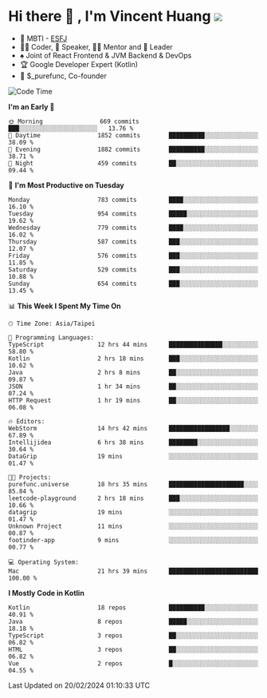 # Hi there 👋 , I'm Vincent Huang ![](https://komarev.com/ghpvc/?username=Jian-Min-Huang)
- 👀 MBTI - [ESFJ](https://www.16personalities.com/esfj-personality)
- 👨‍💻 Coder, 🎤 Speaker, 👨‍🏫 Mentor and 🚀 Leader
- ♠️ Joint of React Frontend & JVM Backend & DevOps
- 🏆 Google Developer Expert (Kotlin)
- 💼 $_purefunc, Co-founder

<!--START_SECTION:waka-->
![Code Time](http://img.shields.io/badge/Code%20Time-3%2C397%20hrs%2059%20mins-blue)

**I'm an Early 🐤** 

```text
🌞 Morning                669 commits         ███░░░░░░░░░░░░░░░░░░░░░░   13.76 % 
🌆 Daytime                1852 commits        ██████████░░░░░░░░░░░░░░░   38.09 % 
🌃 Evening                1882 commits        ██████████░░░░░░░░░░░░░░░   38.71 % 
🌙 Night                  459 commits         ██░░░░░░░░░░░░░░░░░░░░░░░   09.44 % 
```
📅 **I'm Most Productive on Tuesday** 

```text
Monday                   783 commits         ████░░░░░░░░░░░░░░░░░░░░░   16.10 % 
Tuesday                  954 commits         █████░░░░░░░░░░░░░░░░░░░░   19.62 % 
Wednesday                779 commits         ████░░░░░░░░░░░░░░░░░░░░░   16.02 % 
Thursday                 587 commits         ███░░░░░░░░░░░░░░░░░░░░░░   12.07 % 
Friday                   576 commits         ███░░░░░░░░░░░░░░░░░░░░░░   11.85 % 
Saturday                 529 commits         ███░░░░░░░░░░░░░░░░░░░░░░   10.88 % 
Sunday                   654 commits         ███░░░░░░░░░░░░░░░░░░░░░░   13.45 % 
```


📊 **This Week I Spent My Time On** 

```text
🕑︎ Time Zone: Asia/Taipei

💬 Programming Languages: 
TypeScript               12 hrs 44 mins      ███████████████░░░░░░░░░░   58.80 % 
Kotlin                   2 hrs 18 mins       ███░░░░░░░░░░░░░░░░░░░░░░   10.62 % 
Java                     2 hrs 8 mins        ██░░░░░░░░░░░░░░░░░░░░░░░   09.87 % 
JSON                     1 hr 34 mins        ██░░░░░░░░░░░░░░░░░░░░░░░   07.24 % 
HTTP Request             1 hr 19 mins        ██░░░░░░░░░░░░░░░░░░░░░░░   06.08 % 

🔥 Editors: 
WebStorm                 14 hrs 42 mins      █████████████████░░░░░░░░   67.89 % 
Intellijidea             6 hrs 38 mins       ████████░░░░░░░░░░░░░░░░░   30.64 % 
DataGrip                 19 mins             ░░░░░░░░░░░░░░░░░░░░░░░░░   01.47 % 

🐱‍💻 Projects: 
purefunc.universe        18 hrs 35 mins      █████████████████████░░░░   85.84 % 
leetcode-playground      2 hrs 18 mins       ███░░░░░░░░░░░░░░░░░░░░░░   10.66 % 
datagrip                 19 mins             ░░░░░░░░░░░░░░░░░░░░░░░░░   01.47 % 
Unknown Project          11 mins             ░░░░░░░░░░░░░░░░░░░░░░░░░   00.87 % 
footinder-app            9 mins              ░░░░░░░░░░░░░░░░░░░░░░░░░   00.77 % 

💻 Operating System: 
Mac                      21 hrs 39 mins      █████████████████████████   100.00 % 
```

**I Mostly Code in Kotlin** 

```text
Kotlin                   18 repos            ██████████░░░░░░░░░░░░░░░   40.91 % 
Java                     8 repos             █████░░░░░░░░░░░░░░░░░░░░   18.18 % 
TypeScript               3 repos             ██░░░░░░░░░░░░░░░░░░░░░░░   06.82 % 
HTML                     3 repos             ██░░░░░░░░░░░░░░░░░░░░░░░   06.82 % 
Vue                      2 repos             █░░░░░░░░░░░░░░░░░░░░░░░░   04.55 % 
```




 Last Updated on 20/02/2024 01:10:33 UTC
<!--END_SECTION:waka-->
